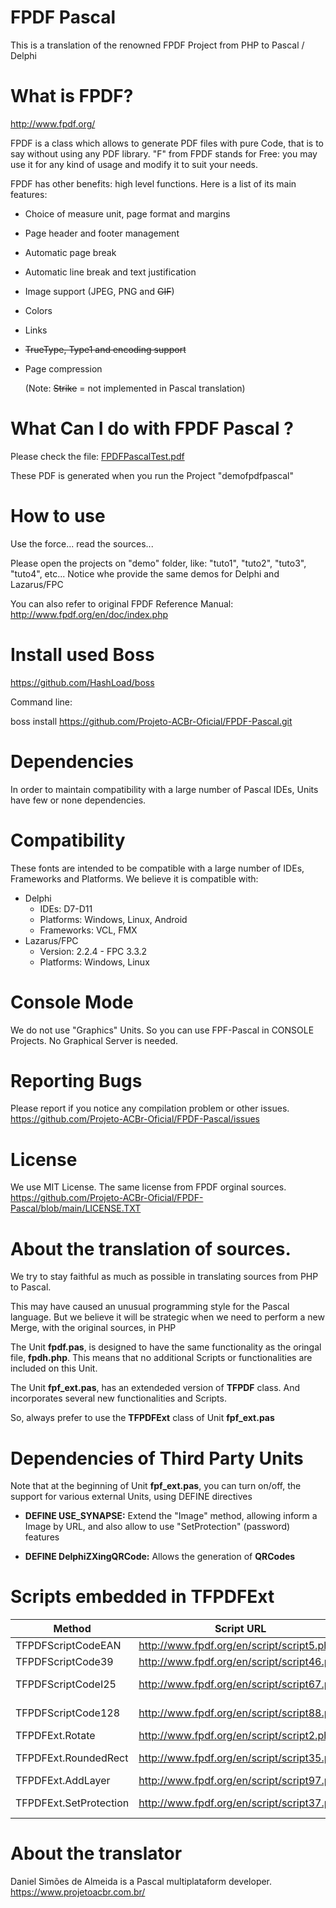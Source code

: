 # FPDF Pascal
This is a translation of the renowned FPDF Project from PHP to Pascal / Delphi

# What is FPDF?
http://www.fpdf.org/

FPDF is a class which allows to generate PDF files with pure Code, that is to say without using any PDF library. "F" from FPDF stands for Free: you may use it for any kind of usage and modify it to suit your needs.

FPDF has other benefits: high level functions. Here is a list of its main features:
- Choice of measure unit, page format and margins
- Page header and footer management
- Automatic page break
- Automatic line break and text justification
- Image support (JPEG, PNG and ~~GIF~~)
- Colors
- Links
- ~~TrueType, Type1 and encoding support~~
- Page compression

    (Note: ~~Strike~~ = not implemented in Pascal translation)

# What Can I do with FPDF Pascal ?
Please check the file: [FPDFPascalTest.pdf](https://github.com/Projeto-ACBr-Oficial/FPDF-Pascal/tree/main/demo/files/FPDFPascalTest.pdf)

These PDF is generated when you run the Project "demofpdfpascal"

# How to use
Use the force... read the sources...

Please open the projects on "demo" folder, like: "tuto1", "tuto2", "tuto3", "tuto4", etc... Notice whe provide the same demos for Delphi and Lazarus/FPC

You can also refer to original FPDF Reference Manual:
http://www.fpdf.org/en/doc/index.php

# Install used Boss
https://github.com/HashLoad/boss

Command line: 

boss install https://github.com/Projeto-ACBr-Oficial/FPDF-Pascal.git

# Dependencies
In order to maintain compatibility with a large number of Pascal IDEs, Units have few or none dependencies.

# Compatibility
These fonts are intended to be compatible with a large number of IDEs, Frameworks and Platforms. We believe it is compatible with:
- Delphi
   - IDEs: D7-D11
   - Platforms: Windows, Linux, Android
   - Frameworks: VCL, FMX
- Lazarus/FPC
   - Version: 2.2.4 - FPC 3.3.2
   - Platforms: Windows, Linux

# Console Mode
We do not use "Graphics" Units. So you can use FPF-Pascal in CONSOLE Projects. No Graphical Server is needed.

# Reporting Bugs
Please report if you notice any compilation problem or other issues.
https://github.com/Projeto-ACBr-Oficial/FPDF-Pascal/issues

# License
We use MIT License. The same license from FPDF orginal sources. 
https://github.com/Projeto-ACBr-Oficial/FPDF-Pascal/blob/main/LICENSE.TXT

# About the translation of sources.

We try to stay faithful as much as possible in translating sources from PHP to Pascal.

This may have caused an unusual programming style for the Pascal language. But we believe it will be strategic when we need to perform a new Merge, with the original sources, in PHP

The Unit **fpdf.pas**, is designed to have the same functionality as the oringal file, **fpdh.php**. This means that no additional Scripts or functionalities are included on this Unit.

The Unit **fpf_ext.pas**, has an extendeded version of **TFPDF** class. And incorporates several new functionalities and Scripts.

So, always prefer to use the **TFPDFExt** class of Unit **fpf_ext.pas**

# Dependencies of Third Party Units
Note that at the beginning of Unit **fpf_ext.pas**, you can turn on/off, the support for various external Units, using DEFINE directives

- **DEFINE USE_SYNAPSE:** Extend the "Image" method, allowing inform a Image by URL, and also allow to use "SetProtection" (password) features

- **DEFINE DelphiZXingQRCode:** Allows the generation of **QRCodes**

 
# Scripts embedded in **TFPDFExt**
| **Method** | **Script URL** | **Author** |
| --- | --- | --- |
| TFPDFScriptCodeEAN | http://www.fpdf.org/en/script/script5.php | Olivier |
|TFPDFScriptCode39 | http://www.fpdf.org/en/script/script46.php | The-eh |
| TFPDFScriptCodeI25 | http://www.fpdf.org/en/script/script67.php | Matthias Lau |
| TFPDFScriptCode128 | http://www.fpdf.org/en/script/script88.php | Roland Gautier |
| TFPDFExt.Rotate | http://www.fpdf.org/en/script/script2.php | Olivier |
| TFPDFExt.RoundedRect | http://www.fpdf.org/en/script/script35.php | Christophe Prugnaud |
| TFPDFExt.AddLayer | http://www.fpdf.org/en/script/script97.php | Oliver |
| TFPDFExt.SetProtection | http://www.fpdf.org/en/script/script37.php | Klemen Vodopivec |

# About the translator
Daniel Simões de Almeida is a Pascal multiplataform developer.
https://www.projetoacbr.com.br/

